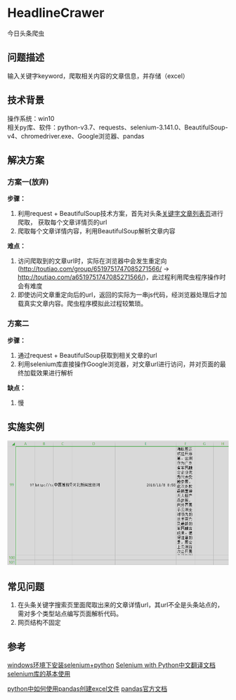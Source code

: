# HeadlineCrawer
今日头条爬虫

## 问题描述 ##  
输入关键字keyword，爬取相关内容的文章信息，并存储（excel）

## 技术背景 ##  
操作系统：win10  
相关py库、软件：python-v3.7、requests、selenium-3.141.0、BeautifulSoup-v4、chromedriver.exe、Google浏览器、pandas

## 解决方案 ##
### 方案一(放弃) ###  
**步骤：**
1. 利用request + BeautifulSoup技术方案，首先对头条[关键字文章列表页](https://www.toutiao.com/search/?keyword=%E5%9B%BE%E7%89%87)进行爬取，
获取每个文章详情页的url
2. 爬取每个文章详情内容，利用BeautifulSoup解析文章内容

**难点：**  
1. 访问爬取到的文章url时，实际在浏览器中会发生重定向(http://toutiao.com/group/6519751747085271566/ -> http://toutiao.com/a6519751747085271566/)，此过程利用爬虫程序操作时会有难度
2. 即使访问文章重定向后的url，返回的实际为一串js代码，经浏览器处理后才加载真实文章内容。爬虫程序模拟此过程较繁琐。

### 方案二 ###  
**步骤：**  
1. 通过request + BeautifulSoup获取到相关文章的url  
2. 利用selenium库直接操作Google浏览器，对文章url进行访问，并对页面的最终加载效果进行解析  
 
**缺点：**  
1. 慢

## 实施实例 ##  
![展示1](./display/display1.png)

## 常见问题 ##  
1. 在头条关键字搜索页里面爬取出来的文章详情url，其url不全是头条站点的，需对多个类型站点编写页面解析代码。  
2. 网页结构不固定  

## 参考 ##  
[windows环境下安装selenium+python](https://www.cnblogs.com/onetheway2018/p/8568910.html)
[Selenium with Python中文翻译文档](https://selenium-python-zh.readthedocs.io/en/latest/index.html)
[selenium库的基本使用](https://www.jianshu.com/p/3aa45532e179)

[python中如何使用pandas创建excel文件](https://jingyan.baidu.com/article/ca41422f79039c1eaf99ed73.html)
[pandas官方文档](https://pandas.pydata.org/)
